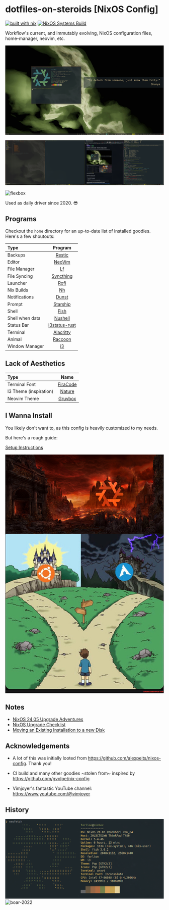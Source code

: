 # dotfiles-on-steroids [NixOS Config]

[![built with nix](https://builtwithnix.org/badge.svg)](https://builtwithnix.org)
[![NixOS Systems Build](https://github.com/workflow/nixos-config/actions/workflows/nixos.yml/badge.svg)](https://github.com/workflow/nixos-config/actions/)

Workflow's current, and immutably evolving, NixOS configuration files, home-manager, neovim, etc.

![neofetch boar](assets/neofetch-boar.png)

![boar](assets/boar_2024-04-01_22-55.png)

![flexbox](assets/flexbox_2024-04-02.png)

Used as daily driver since 2020. 😎

## Programs

Checkout the `home` directory for an up-to-date list of installed goodies. Here's a few shoutouts:

| Type            | Program      |
| :-------------- | :----------: |
| Backups         | [Restic](https://github.com/restic/restic) |
| Editor          | [NeoVim](https://neovim.io/) |
| File Manager    | [Lf](https://github.com/gokcehan/lf) |
| File Syncing    | [Syncthing](https://github.com/syncthing/syncthing) |
| Launcher        | [Rofi](https://github.com/davatorium/rofi) |
| Nix Builds      | [Nh](https://github.com/viperML/nh) |
| Notifications   | [Dunst](https://github.com/dunst-project/dunst) |
| Prompt          | [Starship](https://github.com/starship/starship) |
| Shell           | [Fish](https://fishshell.com/) |
| Shell when data | [Nushell](https://www.nushell.sh/) |
| Status Bar      | [i3status-rust](https://github.com/greshake/i3status-rust) |
| Terminal        | [Alacritty](https://github.com/alacritty/alacritty) |
| Animal          | [Raccoon](https://duckduckgo.com/?hps=1&q=raccoon&iax=images&ia=images) |
| Window Manager  | [i3](https://github.com/i3/i3) |

## Lack of Aesthetics

| Type                    | Name         |
| :---------------------- | :----------: |
| Terminal Font           | [FiraCode](https://github.com/tonsky/FiraCode) |
| I3 Theme (inspiration)  | [Nature](https://github.com/Kthulu120/i3wm-themes/tree/master?tab=readme-ov-file) |
| Neovim Theme            | [Gruvbox](https://github.com/morhetz/gruvbox) |


## I Wanna Install

You likely don't want to, as this config is heavily customized to my needs.

But here's a rough guide:

[Setup Instructions](doc/INSTALL.md)

![nix-valley-of-doom](assets/nix-valley-of-despair.png)


## Notes

* [NixOS 24.05 Upgrade Adventures](doc/upgrades/2405/NixOS-24.05.md)
* [NixOS Upgrade Checklist](doc/upgrades/Checklist.md)
* [Moving an Existing Installation to a new Disk](doc/MOVING.md)


## Acknowledgements

* A lot of this was initially looted from https://github.com/alexpeits/nixos-config. Thank you!

* CI build and many other goodies ~stolen from~ inspired by https://github.com/gvolpe/nix-config

* Vimjoyer's fantastic YouTube channel: https://www.youtube.com/@vimjoyer

## History

![neofetch nixbox](assets/archive/neofetch-nixbox.png)
![boar-2022](assets/archive/boar_2022-09-26_10-41.png)

